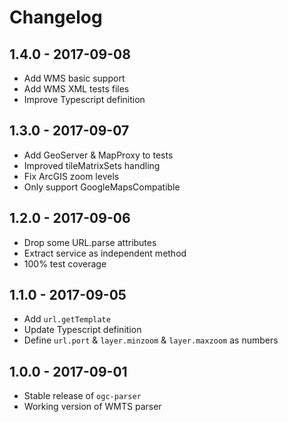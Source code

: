 # Changelog

## 1.4.0 - 2017-09-08

- Add WMS basic support
- Add WMS XML tests files
- Improve Typescript definition

## 1.3.0 - 2017-09-07

- Add GeoServer & MapProxy to tests
- Improved tileMatrixSets handling
- Fix ArcGIS zoom levels
- Only support GoogleMapsCompatible

## 1.2.0 - 2017-09-06

- Drop some URL.parse attributes
- Extract service as independent method
- 100% test coverage

## 1.1.0 - 2017-09-05

- Add `url.getTemplate`
- Update Typescript definition
- Define `url.port` & `layer.minzoom` & `layer.maxzoom` as numbers

## 1.0.0 - 2017-09-01

- Stable release of `ogc-parser`
- Working version of WMTS parser
